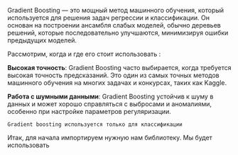 Gradient Boosting — это мощный метод машинного обучения, который используется для решения задач регрессии и классификации. Он основан на построении ансамбля слабых моделей, обычно деревьев решений, которые последовательно улучшаются, минимизируя ошибки предыдущих моделей. 

Рассмотрим, когда и где его стоит использовать :

**Высокая точность**: Gradient Boosting часто выбирается, когда требуется высокая точность предсказаний. Это один из самых точных методов машинного обучения на многих задачах и конкурсах, таких как Kaggle.

**Работа с шумными данными**: Gradient Boosting устойчив к шуму в данных и может хорошо справляться с выбросами и аномалиями, особенно при настройке параметров регуляризации.

`Gradient boosting используется только для классификации`

Итак, для начала импортируем нужную нам библиотеку. Мы будет использовать 